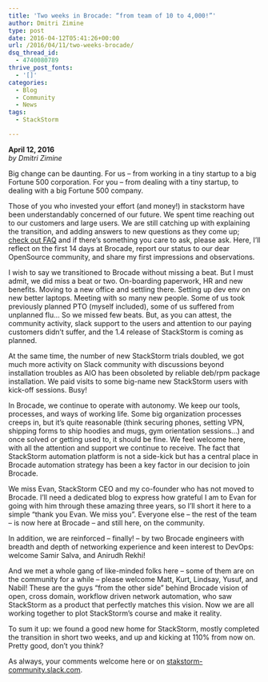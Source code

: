 ```yaml
---
title: 'Two weeks in Brocade: “from team of 10 to 4,000!”'
author: Dmitri Zimine
type: post
date: 2016-04-12T05:41:26+00:00
url: /2016/04/11/two-weeks-brocade/
dsq_thread_id:
  - 4740080789
thrive_post_fonts:
  - '[]'
categories:
  - Blog
  - Community
  - News
tags:
  - StackStorm

---
```

**April 12, 2016**  
_by Dmitri Zimine_

Big change can be daunting. For us &#8211; from working in a tiny startup to a big Fortune 500 corporation. For you &#8211; from dealing with a tiny startup, to dealing with a big Fortune 500 company.

Those of you who invested your effort (and money!) in stackstorm have been understandably concerned of our future. We spent time reaching out to our customers and large users. We are still catching up with explaining the transition, and adding answers to new questions as they come up; [check out FAQ][1] and if there&#8217;s something you care to ask, please ask. Here, I&#8217;ll reflect on the first 14 days at Brocade, report our status to our dear OpenSource community, and share my first impressions and observations.

<!--more-->

I wish to say we transitioned to Brocade without missing a beat. But I must admit, we did miss a beat or two. On-boarding paperwork, HR and new benefits. Moving to a new office and settling there. Setting up dev env on new better laptops. Meeting with so many new people. Some of us took previously planned PTO (myself included), some of us suffered from unplanned flu&#8230; So we missed few beats. But, as you can attest, the community activity, slack support to the users and attention to our paying customers didn&#8217;t suffer, and the 1.4 release of StackStorm is coming as planned.

At the same time, the number of new StackStorm trials doubled, we got much more activity on Slack community with discussions beyond installation troubles as AIO has been obsoleted by reliable deb/rpm package installation. We paid visits to some big-name new StackStorm users with kick-off sessions. Busy!

In Brocade, we continue to operate with autonomy. We keep our tools, processes, and ways of working life. Some big organization processes creeps in, but it&#8217;s quite reasonable (think securing phones, setting VPN, shipping forms to ship hoodies and mugs, gym orientation sessions&#8230;) and once solved or getting used to, it should be fine. We feel welcome here, with all the attention and support we continue to receive. The fact that StackStorm automation platform is not a side-kick but has a central place in Brocade automation strategy has been a key factor in our decision to join Brocade.

We miss Evan, StackStorm CEO and my co-founder who has not moved to Brocade. I&#8217;ll need a dedicated blog to express how grateful I am to Evan for going with him through these amazing three years, so I&#8217;ll short it here to a simple &#8220;thank you Evan. We miss you&#8221;. Everyone else &#8211; the rest of the team &#8211; is now here at Brocade &#8211; and still here, on the community.

In addition, we are reinforced &#8211; finally! &#8211; by two Brocade engineers with breadth and depth of networking experience and keen interest to DevOps: welcome Samir Salva, and Anirudh Rekhi!

And we met a whole gang of like-minded folks here &#8211; some of them are on the community for a while &#8211; please welcome Matt, Kurt, Lindsay, Yusuf, and Nabil! These are the guys &#8220;from the other side&#8221; behind Brocade vision of open, cross domain, workflow driven network automation, who saw StackStorm as a product that perfectly matches this vision. Now we are all working together to plot StackStorm&#8217;s course and make it reality.

To sum it up: we found a good new home for StackStorm, mostly completed the transition in short two weeks, and up and kicking at 110% from now on. Pretty good, don&#8217;t you think?

As always, your comments welcome here or on <a href="http://stakstorm-community.slack.com" target="_blank">stakstorm-community.slack.com</a>.

 [1]: https://stackstorm.com/2016/04/11/brocade-acquisition-faq/